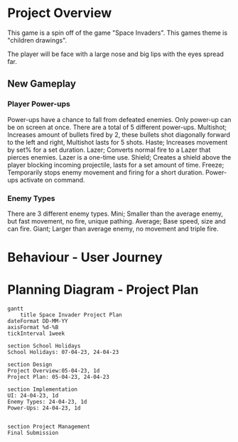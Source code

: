 # Project Overview
This game is a spin off of the game "Space Invaders". This games theme is "children drawings".

The player will be face with a large nose and big lips with the eyes spread far.

## New Gameplay

### Player Power-ups
Power-ups have a chance to fall from defeated enemies. Only power-up can be on screen at once. There are a total of 5 different power-ups. Multishot; Increases amount of bullets fired by 2, these bullets shot diagonally forward to the left and right, Multishot lasts for 5 shots. Haste; Increases movement by set% for a set duration. Lazer; Converts normal fire to a Lazer that pierces enemies. Lazer is a one-time use. Shield; Creates a shield above the player blocking incoming projectile, lasts for a set amount of time. Freeze; Temporarily stops enemy movement and firing for a short duration. Power-ups activate on command.

### Enemy Types
There are 3 different enemy types. Mini; Smaller than the average enemy, but fast movement, no fire, unique pathing. Average; Base speed, size and can fire. Giant; Larger than average enemy, no movement and triple fire.

### 

# Behaviour - User Journey


# Planning Diagram - Project Plan
```mermaid
gantt
    title Space Invader Project Plan
dateFormat DD-MM-YY
axisFormat %d-%B
tickInterval 1week

section School Holidays
School Holidays: 07-04-23, 24-04-23

section Design
Project Overview:05-04-23, 1d
Project Plan: 05-04-23, 24-04-23

section Implementation
UI: 24-04-23, 1d
Enemy Types: 24-04-23, 1d
Power-Ups: 24-04-23, 1d


section Project Management
Final Submission
```